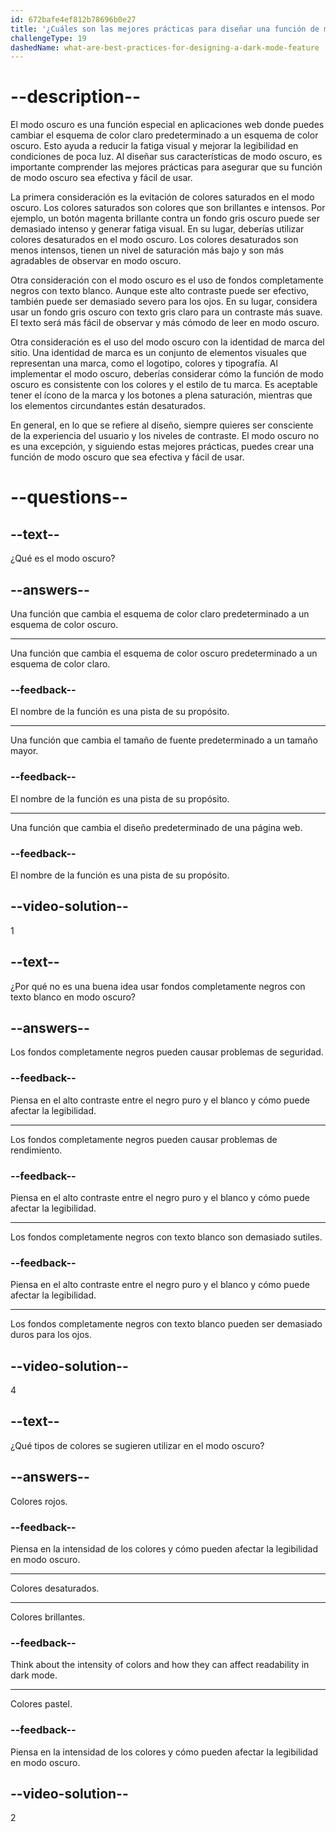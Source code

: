 ```yaml
---
id: 672bafe4ef812b78696b0e27
title: '¿Cuáles son las mejores prácticas para diseñar una función de modo oscuro?'
challengeType: 19
dashedName: what-are-best-practices-for-designing-a-dark-mode-feature
---
```


# --description--

El modo oscuro es una función especial en aplicaciones web donde puedes cambiar el esquema de color claro predeterminado a un esquema de color oscuro. Esto ayuda a reducir la fatiga visual y mejorar la legibilidad en condiciones de poca luz. Al diseñar sus características de modo oscuro, es importante comprender las mejores prácticas para asegurar que su función de modo oscuro sea efectiva y fácil de usar.

La primera consideración es la evitación de colores saturados en el modo oscuro. Los colores saturados son colores que son brillantes e intensos. Por ejemplo, un botón magenta brillante contra un fondo gris oscuro puede ser demasiado intenso y generar fatiga visual. En su lugar, deberías utilizar colores desaturados en el modo oscuro. Los colores desaturados son menos intensos, tienen un nivel de saturación más bajo y son más agradables de observar en modo oscuro.

Otra consideración con el modo oscuro es el uso de fondos completamente negros con texto blanco. Aunque este alto contraste puede ser efectivo, también puede ser demasiado severo para los ojos. En su lugar, considera usar un fondo gris oscuro con texto gris claro para un contraste más suave. El texto será más fácil de observar y más cómodo de leer en modo oscuro.

Otra consideración es el uso del modo oscuro con la identidad de marca del sitio. Una identidad de marca es un conjunto de elementos visuales que representan una marca, como el logotipo, colores y tipografía. Al implementar el modo oscuro, deberías considerar cómo la función de modo oscuro es consistente con los colores y el estilo de tu marca. Es aceptable tener el ícono de la marca y los botones a plena saturación, mientras que los elementos circundantes están desaturados.

En general, en lo que se refiere al diseño, siempre quieres ser consciente de la experiencia del usuario y los niveles de contraste. El modo oscuro no es una excepción, y siguiendo estas mejores prácticas, puedes crear una función de modo oscuro que sea efectiva y fácil de usar.

# --questions--

## --text--

¿Qué es el modo oscuro?

## --answers--

Una función que cambia el esquema de color claro predeterminado a un esquema de color oscuro.

---

Una función que cambia el esquema de color oscuro predeterminado a un esquema de color claro.

### --feedback--

El nombre de la función es una pista de su propósito.

---

Una función que cambia el tamaño de fuente predeterminado a un tamaño mayor.

### --feedback--

El nombre de la función es una pista de su propósito.

---

Una función que cambia el diseño predeterminado de una página web.

### --feedback--

El nombre de la función es una pista de su propósito.

## --video-solution--

1

## --text--

¿Por qué no es una buena idea usar fondos completamente negros con texto blanco en modo oscuro?

## --answers--

Los fondos completamente negros pueden causar problemas de seguridad.

### --feedback--

Piensa en el alto contraste entre el negro puro y el blanco y cómo puede afectar la legibilidad.

---

Los fondos completamente negros pueden causar problemas de rendimiento.

### --feedback--

Piensa en el alto contraste entre el negro puro y el blanco y cómo puede afectar la legibilidad.

---

Los fondos completamente negros con texto blanco son demasiado sutiles.

### --feedback--

Piensa en el alto contraste entre el negro puro y el blanco y cómo puede afectar la legibilidad.

---

Los fondos completamente negros con texto blanco pueden ser demasiado duros para los ojos.

## --video-solution--

4

## --text--

¿Qué tipos de colores se sugieren utilizar en el modo oscuro?

## --answers--

Colores rojos.

### --feedback--

Piensa en la intensidad de los colores y cómo pueden afectar la legibilidad en modo oscuro.

---

Colores desaturados.

---

Colores brillantes.

### --feedback--

Think about the intensity of colors and how they can affect readability in dark mode.

---

Colores pastel.

### --feedback--

Piensa en la intensidad de los colores y cómo pueden afectar la legibilidad en modo oscuro.

## --video-solution--

2
